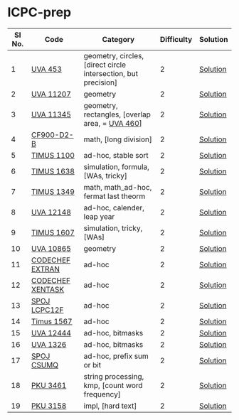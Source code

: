 # ICPC-prep
Sl No. | Code | Category | Difficulty | Solution
---|---|---|---|---
1 |[UVA 453](https://onlinejudge.org/index.php?option=onlinejudge&Itemid=8&page=show_problem&problem=394) | geometry, circles, [direct circle intersection, but precision] | 2 | [Solution](Solutions/1)
2 | [UVA 11207](https://onlinejudge.org/index.php?option=onlinejudge&Itemid=8&page=show_problem&problem=2148) | geometry | 2 | [Solution](Solutions/2)
3 | [UVA 11345](https://onlinejudge.org/index.php?option=com_onlinejudge&Itemid=8&page=show_problem&problem=2320) | geometry, rectangles, [overlap area, = [UVA 460](https://onlinejudge.org/index.php?option=onlinejudge&Itemid=8&page=show_problem&problem=401)] | 2 | [Solution](Solutions/3)
4 | [CF900-D2-B](https://codeforces.com/contest/900/problem/B) | math, [long division] | 2 | [Solution](Solutions/4)
5 | [TIMUS 1100](https://acm.timus.ru/problem.aspx?space=1&num=1100) | ad-hoc, stable sort | 2 | [Solution](Solutions/5)
6 | [TIMUS 1638](https://acm.timus.ru/problem.aspx?space=1&num=1638) | simulation, formula, [WAs, tricky] | 2 | [Solution](Solutions/6)
7 | [TIMUS 1349](https://acm.timus.ru/problem.aspx?space=1&num=1349) | math, math_ad-hoc, fermat last theorm | 2 | [Solution](Solutions/7)
8 | [UVA 12148](https://onlinejudge.org/index.php?option=onlinejudge&Itemid=8&page=show_problem&problem=3300) | ad-hoc, calender, leap year | 2 | [Solution](Solutions/8)
9 | [TIMUS 1607](https://acm.timus.ru/problem.aspx?space=1&num=1607) | simulation, tricky, [WAs] | 2 | [Solution](Solutions/9)
10 | [UVA 10865](https://onlinejudge.org/index.php?option=onlinejudge&page=show_problem&problem=1806) | geometry | 2 | [Solution](Solutions/10)
11 | [CODECHEF EXTRAN](https://www.codechef.com/problems/EXTRAN) | ad-hoc | 2 | [Solution](Solutions/11)
12 | [CODECHEF XENTASK](https://www.codechef.com/problems/XENTASK) | ad-hoc | 2 | [Solution](Solutions/12)
13 | [SPOJ LCPC12F](https://www.spoj.com/problems/LCPC12F/) | ad-hoc | 2 | [Solution](Solutions/13)
14 | [Timus 1567](https://acm.timus.ru/problem.aspx?space=1&num=1567) | ad-hoc | 2 | [Solution](Solutions/14)
15 | [UVA 12444](https://onlinejudge.org/index.php?option=onlinejudge&Itemid=8&page=show_problem&problem=3875) | ad-hoc, bitmasks | 2 | [Solution](Solutions/15)
16 | [UVA 1326](https://onlinejudge.org/index.php?option=onlinejudge&Itemid=8&page=show_problem&problem=4072) | ad-hoc, bitmasks | 2 | [Solution](Solutions/16)
17 | [SPOJ CSUMQ](https://www.spoj.com/problems/CSUMQ/) | ad-hoc, prefix sum or bit | 2 | [Solution](Solutions/17)
18 | [PKU 3461](http://poj.org/problem?id=3461) | string processing, kmp, [count word frequency] | 2 | [Solution](Solutions/18)
19 | [PKU 3158](http://poj.org/problem?id=3158) |impl, [hard text] | 2 | [Solution](Solutions/19)

